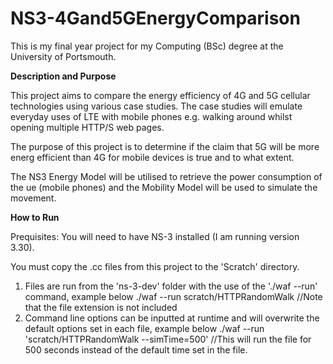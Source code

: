 # NS3-4Gand5GEnergyComparison

This is my final year project for my Computing (BSc) degree at the University of Portsmouth.

**Description and Purpose**

This project aims to compare the energy efficiency of 4G and 5G cellular technologies using various case studies. The case studies will emulate everyday uses of LTE with mobile phones e.g. walking around whilst opening multiple HTTP/S web pages.

The purpose of this project is to determine if the claim that 5G will be more energ efficient than 4G for mobile devices is true and to what extent.

The NS3 Energy Model will be utilised to retrieve the power consumption of the ue (mobile phones) and the Mobility Model will be used to simulate the movement.

**How to Run**

Prequisites: You will need to have NS-3 installed (I am running version 3.30).

You must copy the .cc files from this project to the 'Scratch' directory.
1. Files are run from the 'ns-3-dev' folder with the use of the './waf --run' command, example below
  ./waf --run scratch/HTTPRandomWalk //Note that the file extension is not included
2. Command line options can be inputted at runtime and will overwrite the default options set in each file, example below
  ./waf --run 'scratch/HTTPRandomWalk --simTime=500' //This will run the file for 500 seconds instead of the default time set in the file.
